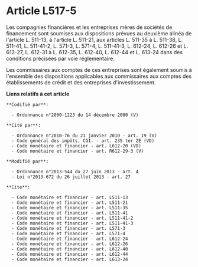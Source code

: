 # Article L517-5

Les compagnies financières et les entreprises mères de sociétés de financement sont soumises aux dispositions prévues au
deuxième alinéa de l'article L. 511-13, à l'article L. 511-21, aux articles L. 511-35 à L. 511-38, L. 511-41, L. 511-41-2, L.
571-3, L. 571-4, L. 511-41-3, L. 612-24, L. 612-26 et L. 612-27,  L. 612-31 à L. 612-35, L. 612-40, L. 612-44 et L. 613-24
dans des conditions précisées par voie réglementaire. 

Les commissaires aux comptes de ces entreprises sont également soumis à l'ensemble des dispositions applicables aux
commissaires aux comptes des établissements de crédit et des entreprises d'investissement.

**Liens relatifs à cet article**

	**Codifié par**:

	  - Ordonnance n°2000-1223 du 14 décembre 2000 (V)

	**Cité par**:

	  - Ordonnance n°2010-76 du 21 janvier 2010 - art. 19 (V)
	  - Code général des impôts, CGI. - art. 235 ter ZE (VD)
	  - Code monétaire et financier - art. L612-20 (VD)
	  - Code monétaire et financier - art. R612-29-3 (V)

	**Modifié par**:

	  - Ordonnance n°2013-544 du 27 juin 2013 - art. 4
	  - Loi n°2013-672 du 26 juillet 2013 - art. 27

	**Cite**:

	  - Code monétaire et financier - art. L511-13
	  - Code monétaire et financier - art. L511-21
	  - Code monétaire et financier - art. L511-35
	  - Code monétaire et financier - art. L511-41
	  - Code monétaire et financier - art. L511-41-2
	  - Code monétaire et financier - art. L511-41-3
	  - Code monétaire et financier - art. L571-3
	  - Code monétaire et financier - art. L571-4
	  - Code monétaire et financier - art. L612-24
	  - Code monétaire et financier - art. L612-26
	  - Code monétaire et financier - art. L612-40
	  - Code monétaire et financier - art. L612-44
	  - Code monétaire et financier - art. L613-24
